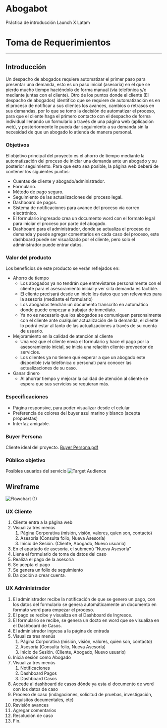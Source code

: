 # Abogabot
Práctica de introducción Launch X Latam
# Toma de Requerimientos

---

## Introducción

Un despacho de abogados requiere automatizar el primer paso para presentar una demanda, esto es un paso inicial (asesoría) en el que se pierdo mucho tiempo haciéndolo de forma manual (vía telefónica y/o mediante juntas con el cliente). Otro de los puntos donde el cliente (El despacho de abogados) identifico que se requiere de automatización es en el proceso de notificar a sus clientes los avances, cambios o retrasos en sus demandas, por lo que se tomo la decisión de automatizar el proceso, para que el cliente haga el primero contacto con el despacho de forma individual llenando un formulario a través de una página web (aplicación web), y posteriormente le pueda dar seguimiento a su demanda sin la necesidad de que un abogado lo atienda de manera personal.

### Objetivos

El objetivo principal del proyecto es el ahorro de tiempo mediante la automatización del proceso de iniciar una demanda ante un abogado y su posterior seguimiento. Para que esto sea posible, la página web deberá de contener los siguientes puntos:

- Cuentas de cliente y abogado/administrador.
- Formulario.
- Método de pago seguro.
- Seguimiento de las actualizaciones del proceso legal.
- Dashboard de pagos.
- Sistema de notificaciones para avance del proceso vía correo electrónico.
- El formulario ingresado crea un documento word con el formato legal para iniciar el proceso por parte del abogado.
- Dashboard para el administrador, donde se actualiza el proceso de demanda y puede agregar comentarios en cada caso del proceso, este dashboard puede ser visualizado por el cliente, pero solo el administrador puede entrar datos.

### Valor del producto

Los beneficios de este producto se verán reflejados en:

- Ahorro de tiempo
    - Los abogados ya no tendrán que entrevistarse personalmente con el cliente para el asesoramiento inicial y ver si la demanda es factible.
    - El cliente precisará desde un inicio los datos que son relevantes para la asesoría (mediante el formulario)
    - Los abogados tendrán un documento transcrito en automático donde puede empezar a trabajar de inmediato.
    - Ya no es necesario que los abogados se comuniquen personalmente con el cliente ante cualquier actualización de la demanda, el cliente lo podrá estar al tanto de las actualizaciones a través de su cuenta de usuario.
- Mejoramiento en la calidad de atención al cliente
    - Una vez que el cliente envía el formulario y hace el pago por la asesoramiento inicial, se inicia una relación cliente-proveedor de servicios.
    - Los clientes ya no tienen qué esperar a que un abogado este disponible (vía telefónica o personal) para conocer las actualizaciones de su caso.
- Ganar dinero
    - Al ahorrar tiempo y mejorar la calidad de atención al cliente se espera que sus servicios se requieran más.

### Especificaciones

- Página responsive, para poder visualizar desde el celular
- Preferencia de colores del buyer azul marino y blanco (acepta propuestas)
- Interfaz amigable.

### Buyer Persona

Cliente ideal del proyecto.
[Buyer Persona.pdf](https://github.com/dacobot/Practicas-Launch-X/files/9816451/Buyer.Persona.pdf)

### Público objetivo

Posibles usuarios del servicio
![Target Audience](https://user-images.githubusercontent.com/108957175/196586615-a83b9fec-ce22-41f7-9634-2cf12c1c7af5.jpg)

## Wireframe
![Flowchart (1)](https://user-images.githubusercontent.com/108957175/196587537-21190b63-095c-45cb-93bf-5a2ed7f5cf04.jpg)

### UX Cliente

1. Cliente entra a la página web
2. Visualiza tres menús
    1. Página Corporativa (misión, visión, valores, quien son, contacto)
    2. Asesoría (Consulta folio, Nueva Asesoría)
    3. Inicio de Sesión. (Cliente, Abogado, Nuevo usuario)
3. En el apartado de asesoría, el submenú “Nueva Asesoría”
4. Llena el formulario de toma de datos del caso
5. Realiza el pago de la asesoría
6. Se acepta el pago
7. Se genera un folio de seguimiento
8. Da opción a crear cuenta.

### UX Administrador

1. El administrador recibe la notificación de que se genero un pago, con los datos del formulario se genera automáticamente un documento en formato word para empezar el proceso.
2. El pago se recibe y visualiza en el Dashboard de Ingresos.
3. El formulario se recibe, se genera un docto en word que se visualiza en el Dashboard de Casos.
4. El administrador ingresa a la página de entrada
5. Visualiza tres menús
    1. Página Corporativa (misión, visión, valores, quien son, contacto)
    2. Asesoría (Consulta folio, Nueva Asesoría)
    3. Inicio de Sesión. (Cliente, Abogado, Nuevo usuario)
6. Inicia sesión como Abogado
7. Visualiza tres menús
    1. Notificaciones
    2. Dashboard Pagos
    3. Dashboard Casos
8. Accede al dashboard de casos dónde ya esta el documento de word con los datos de caso
9. Proceso de caso (indagaciones, solicitud de pruebas, investigación, requisitos documentales, etc)
10. Revisión avances
11. Agregar comentarios
12. Resolución de caso
13. Fin.
